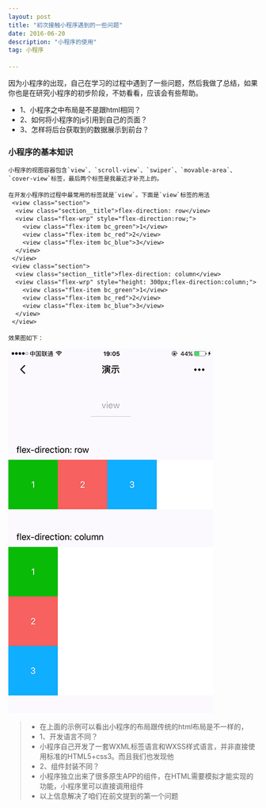 ```yaml
---
layout: post
title: "初次接触小程序遇到的一些问题"
date: 2016-06-20 
description: "小程序的使用"
tag: 小程序

---
```


因为小程序的出现，自己在学习的过程中遇到了一些问题，然后我做了总结，如果你也是在研究小程序的初步阶段，不妨看看，应该会有些帮助。

* 1、小程序之中布局是不是跟html相同？
* 2、如何将小程序的js引用到自己的页面？
* 3、怎样将后台获取到的数据展示到前台？

### 小程序的基本知识
	小程序的视图容器包含`view`、`scroll-view`、`swiper`、`movable-area`、`cover-view`标签，最后两个标签是我最近才补充上的。

	在开发小程序的过程中最常用的标签就是`view`。下面是`view`标签的用法
	 <view class="section">
	  <view class="section__title">flex-direction: row</view>
	  <view class="flex-wrp" style="flex-direction:row;">
	    <view class="flex-item bc_green">1</view>
	    <view class="flex-item bc_red">2</view>
	    <view class="flex-item bc_blue">3</view>
	  </view>
	 </view>
	 <view class="section">
	  <view class="section__title">flex-direction: column</view>
	  <view class="flex-wrp" style="height: 300px;flex-direction:column;">
	    <view class="flex-item bc_green">1</view>
	    <view class="flex-item bc_red">2</view>
	    <view class="flex-item bc_blue">3</view>
	  </view>
	 </view>

	效果图如下：

<img src="/images/posts/codeless/calendar.png" height="736" width="414"> 

>* 在上面的示例可以看出小程序的布局跟传统的html布局是不一样的，
>* 1、开发语言不同？
>* 小程序自己开发了一套WXML标签语言和WXSS样式语言，并非直接使用标准的HTML5+css3。而且我们也发现他
>* 2、组件封装不同？
>* 小程序独立出来了很多原生APP的组件，在HTML需要模拟才能实现的功能，小程序里可以直接调用组件
>* 以上信息解决了咱们在前文提到的第一个问题